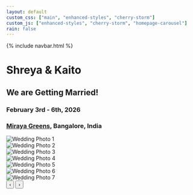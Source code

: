 ```yaml
---
layout: default
custom_css: ["main", "enhanced-styles", "cherry-storm"]
custom_js: ["enhanced-styles", "cherry-storm", "homepage-carousel"]
rain: false
---
```


{% include navbar.html %}

# <span class="shreya"> Shreya </span> & <span class="kaito"> Kaito </span>

<div class="center-content">
  <div class="wedding-announcement">
    <h2>We are Getting Married!</h2>
    <h3><strong>February 3rd - 6th, 2026</strong></h3>
    <h3><strong><a href="https://www.mirayagreens.com/" target="_blank">Miraya Greens</a>, Bangalore, India</strong></h3>
  </div>

  <!-- Homepage Carousel with Correct Image Paths -->
  <div class="homepage-carousel">
    <div class="carousel-container">
      <div class="carousel-wrapper">
        <div class="carousel-track" id="carouselTrack">
          <div class="carousel-slide active">
            <img src="./assets/select_photos/photo1.jpg" alt="Wedding Photo 1" loading="eager">
          </div>
          <div class="carousel-slide">
            <img src="./assets/select_photos/photo2.jpg" alt="Wedding Photo 2" loading="lazy">
          </div>
          <div class="carousel-slide">
            <img src="./assets/select_photos/photo3.jpg" alt="Wedding Photo 3" loading="lazy">
          </div>
          <div class="carousel-slide">
            <img src="./assets/select_photos/photo4.jpg" alt="Wedding Photo 4" loading="lazy">
          </div>
          <div class="carousel-slide">
            <img src="./assets/select_photos/photo5.jpg" alt="Wedding Photo 5" loading="lazy">
          </div>
          <div class="carousel-slide">
            <img src="./assets/select_photos/photo6.jpg" alt="Wedding Photo 6" loading="lazy">
          </div>
          <div class="carousel-slide">
            <img src="./assets/select_photos/photo7.jpg" alt="Wedding Photo 7" loading="lazy">
          </div>
        </div>
        <button class="carousel-btn prev" id="prevBtn" aria-label="Previous photo">‹</button>
        <button class="carousel-btn next" id="nextBtn" aria-label="Next photo">›</button>
      </div>
      <div class="carousel-indicators" id="carouselIndicators"></div>
    </div>
  </div>
</div>
